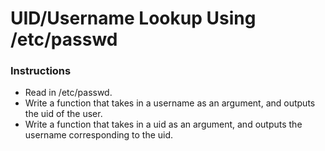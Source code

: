 # UID/Username Lookup Using /etc/passwd

### Instructions

* Read in /etc/passwd.  
* Write a function that takes in a username as an argument, and outputs the uid of the user.  
* Write a function that takes in a uid as an argument, and outputs the username corresponding to the uid.